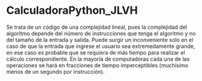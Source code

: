 # CalculadoraPython_JLVH
Se trata de un código de una complejidad lineal, pues la complejidad del algoritmo depende del número de instrucciones que tenga el algoritmo y no del tamaño de la entrada y salida.
Puede surgir un inconveniente solo en el caso de que la entrada que ingrese el usuario sea extremedamente grande, en ese caso es probable que se requiera de más tiempo para realizar el cálculo correspondiente.
En la mayoría de computadoras cada una de las operaciones se hará en fracciones de tiempo imperceptibles (muchísimo menos de un segundo por instrucción).
